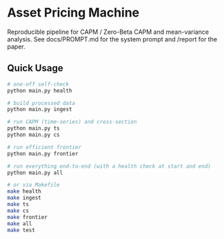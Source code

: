 # Asset Pricing Machine
Reproducible pipeline for CAPM / Zero-Beta CAPM and mean-variance analysis.
See docs/PROMPT.md for the system prompt and /report for the paper.

## Quick Usage

```bash
# one-off self-check
python main.py health

# build processed data
python main.py ingest

# run CAPM (time-series) and cross-section
python main.py ts
python main.py cs

# run efficient frontier
python main.py frontier

# run everything end-to-end (with a health check at start and end)
python main.py all

# or via Makefile
make health
make ingest
make ts
make cs
make frontier
make all
make test
```
